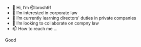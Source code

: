 - 👋 Hi, I’m @Ibrosh91
- 👀 I’m interested in corporate law
- 🌱 I’m currently learning directors' duties in private companies
- 💞️ I’m looking to collaborate on compny law  
- 📫 How to reach me ...

<!---
Ibrosh91/Ibrosh91 is a ✨ special ✨ repository because its `README.md` (this file) appears on your GitHub profile.
You can click the Preview link to take a look at your changes.
--->
Good

